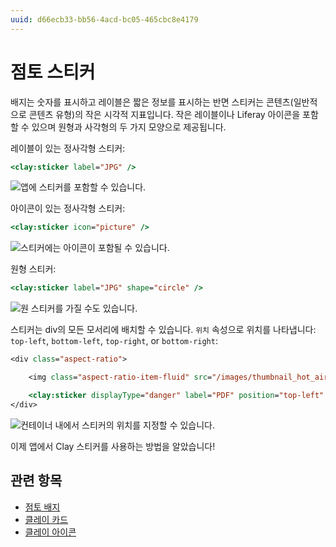 ```yaml
---
uuid: d66ecb33-bb56-4acd-bc05-465cbc8e4179
---
```


# 점토 스티커

배지는 숫자를 표시하고 레이블은 짧은 정보를 표시하는 반면 스티커는 콘텐츠(일반적으로 콘텐츠 유형)의 작은 시각적 지표입니다. 작은 레이블이나 Liferay 아이콘을 포함할 수 있으며 원형과 사각형의 두 가지 모양으로 제공됩니다.

레이블이 있는 정사각형 스티커:

```jsp
<clay:sticker label="JPG" />
```

![앱에 스티커를 포함할 수 있습니다.](./clay-stickers/images/01.png)

아이콘이 있는 정사각형 스티커:

```jsp
<clay:sticker icon="picture" />
```

![스티커에는 아이콘이 포함될 수 있습니다.](./clay-stickers/images/02.png)

원형 스티커:

```jsp
<clay:sticker label="JPG" shape="circle" />
```

![원 스티커를 가질 수도 있습니다.](./clay-stickers/images/03.png)

스티커는 div의 모든 모서리에 배치할 수 있습니다. `위치` 속성으로 위치를 나타냅니다: `top-left`, `bottom-left`, `top-right`, or `bottom-right`:

```jsp
<div class="aspect-ratio">

    <img class="aspect-ratio-item-fluid" src="/images/thumbnail_hot_air_ballon.jpg" />

    <clay:sticker displayType="danger" label="PDF" position="top-left" />
</div>
```

![컨테이너 내에서 스티커의 위치를 지정할 수 있습니다.](./clay-stickers/images/04.png)

이제 앱에서 Clay 스티커를 사용하는 방법을 알았습니다!

## 관련 항목

* [점토 배지](./clay-badges.md)
* [클레이 카드](./clay-cards.md)
* [클레이 아이콘](./clay-icons.md)

